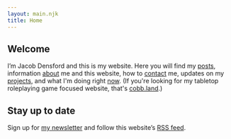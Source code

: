 ```yaml
---
layout: main.njk
title: Home
---
```


<div class="h-card">
  <a class="u-url" href="https://jacobdensford.com/" rel="me"/>
  <a href="https://post.lurk.org/@jacobdensford" rel="me"/>
  <a href="https://dice.camp/@cobb" rel="me"/>
  <a href="https://github.com/jacobdensford" rel="me"/>
  <a class="u-logo u-photo" href="/images/icon-full.png" rel="me"/>
  <a class="u-email" href="mailto:contact@jacobdensford.com" rel="me"></a>
</div>

<section>

## Welcome

I’m <span class="h-card" class="p-name">Jacob Densford</span> and this is my website. Here you will find my [posts](/posts/), information [about](/about/) me and this website, how to [contact](/contact/) me, updates on my [projects](/projects/), and what I'm doing right [now](/now/). (If you're looking for my tabletop roleplaying game focused website, that's [cobb.land](/cobbland/).)

</section>

<section>

## Stay up to date

Sign up for [my newsletter](/newsletter) and follow this website’s [RSS feed](/feed.xml).

</section>
